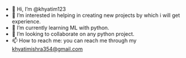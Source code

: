- 👋 Hi, I’m @khyatim123
- 👀 I’m interested in helping in creating new projects by which i will get experience.
- 🌱 I’m currently learning ML with python.
- 💞️ I’m looking to collaborate on any python project.
- 📫 How to reach me: you can reach me through my khyatimishra354@gmail.com 

<!---
khyatim123/khyatim123 is a ✨ special ✨ repository because its `README.md` (this file) appears on your GitHub profile.
You can click the Preview link to take a look at your changes.
--->
